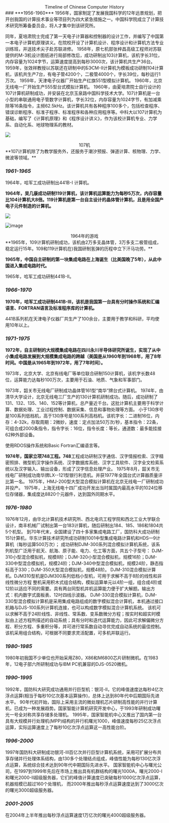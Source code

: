 <center>
    Timeline of Chinese Computer History
</center>
### ***1956-1960***
1956年，国家制定了发展我国科学的12年远景规划，把开创我国的计算技术事业等项目列为四大紧急措施之一。中国科学院成立了计算技术研究所筹备委员会，将人才集中到该研究所。

同年，夏培肃院士完成了第一天电子计算器和控制器的设计工作，并编写了中国第一本电子计算机原理讲义。在院校开设了计算机设计、程序设计和计算机方法专业训练班，并送技术尖子赴苏联进修。
1958年，原七机部张梓昌高级工程师对苏联提供的M-3机设计图纸进行局部修改后，成功研制出103计算机，该机字长31位，内存容量为1024字节，运算速度提高到每秒3000次，该计算机共生产36台。
1959年，张效祥教授以苏联还在研制中的БЭСМ-II计算机为模板成功研制104计算机，该机共生产7台，有电子管4200个，二极管4000个，字长39位，每秒运行1万次。
1959年，天津电子仪器厂开始生产红旗551型模拟计算机。
1960年，北京无线电一厂开始生产555型台式模拟计算机。
1960年，由夏培肃院士自行设计的107计算机研制成功，并安装在北京玉泉路中国科学技术大学。107计算机是一台小型的串联通用电子管数字计算机，字长32位，内存容量为1024字节，有加减乘除等16条指令，主频62.5kHz。该计算机共有各种程序100多个，包括检查程序、错误诊断程序、标准子程序、标准程序和各种应用程序等。中科大以107计算机为基础，编写了《计算机原理》和《程序设计讲义》，作为该校计算机专业、力学系、自动化系、地球物理系的教材。

![](https://bbs-fd.zol-img.com.cn/t_s2000x2000/g5/M00/0A/04/ChMkJ1Yc6uGIcafGAACuCO1xikYAADoigKNZIEAAK4g388.jpg)
<center>
    107机
</center>
**107计算机除了为教学服务外，还服务于潮汐预报、弹道计算、核物理、力学、微波等领域。**

### ***1961-1965***
1964年，哈军工成功研制出441B-I 计算机。

**1964年，吴几康成功研制119计算机，该计算机运算能力为每秒5万次，内存容量比104计算机大8倍。119计算机是第一台自主设计的晶体管计算机，且是用全国产电子元件制造的计算机。**

![](https://bbs-fd.zol-img.com.cn/t_s800x5000/g5/M00/0A/04/ChMkJlYc6uGIKEwiAABhqBFV8NsAADoigKPJlEAAGHA324.jpg)

![image](https://bbs-fd.zol-img.com.cn/t_s800x5000/g5/M00/0A/04/ChMkJlYc6uOIHo6YAAOzq_ipXE8AADoigKWDdEAA7PD887.jpg)
<center>
    1964年的游戏
</center>
**1965年，109计算机研制成功，该机由2万多支晶体管，3万多支二极管组成，稳定运行15年。109和119计算机在)我国研制氢弹的历程中立下汗马功劳。**

**1965年，中国自主研制的第一块集成电路在上海诞生（比美国晚了5年），从此中国进入集成电路时代。**

1965年，哈军工成功研制441B-II。

### ***1966-1970***
**1970年，哈军工成功研制441B-III，该机是我国第一台具有分时操作系统和汇编语言、FORTRAN语言及标准程序库的计算机。**

441B系列机在天津电子仪器厂共生产了100余台，主要用于教学和科研，平均使用10年以上。

### ***1971-1975***
**1972年，自主研制的大规模集成电路在四川永川半导体研究所诞生，实现了从中小集成电路发展到大规模集成电路的跨越（美国是从1960年到1968年，用了8年时间。中国是从1965年到1972年，用了7年时间）。**

1973年，北京大学、北京有线电厂等单位联合研制150计算机，该机字长数48位，运算能力达每秒100万次，主要用于石油、地质、气象和军事部门。

1973年，韶关市无线电厂研制成功晶体管161型“南华”牌台式计算机。
1974年，由清华大学设计，北京无线电三厂生产的130计算机研制成功。随后，成功研制了131、132、135、140、152等计算机，总产量近千台。这批计算机主要用于科学计算、数据处理、工业过程控制、数据采集、信息和事物处理等方面。
小于130序号是100系列低档机，高于130序号是100系列高档机。该机字长：二进制16位，内存：4-32k，存取周期：2微妙，速度：定点加法50万次/秒，基本指令：22条，可组合成2000条指令，指令字长：16位，指令长度：等长，通道数：最多能挂接62种外部设备。

使用RDOS操作系统和Basic Fortran汇编语言等。

**1974年，国家立项748工程。748**工程成功研制汉字通信、汉字情报检索、汉字精密照排、微型机汉字操作系统、汉字数据库系统、汉字工具软件、汉字全文检索系统以及汉字输入、输出设备，形成了汉字信息处理产业。
1975年8月，韶关市无线电厂研制成功南华牌LX--121型银行利息机。并获1977年全国台式计算器质量评比第一名。
1975年，HMJ-200型大型混合模拟计算机在北京无线电一厂研制成功并投产。
1975年，上海无线电十四厂成功开发出当时属国内最高水平的1024位移位存储器，集成度达8820个元器件，达到国外同期水平。

### ***1976-1980***
1976年12月，由华北计算机技术研究所、西北电讯工程学院和西北工业大学联合设计，南丰机械厂试制出第一台183计算机，随后研制出184、185、186和1804共5个机型。
到70年代末，全国建设了四十多家集成电路工厂，国防科大成功研制151计算机，华东计算技术研究所成功研制1001中型集成电路计算机和HDS—9计算机（每秒运算500万次）；
成功研制DJM-300系列混合模拟计算机系统，该系列机型广泛用于航天、航海、原子能、电力、化工等方面，共五个子型号：
DJM-310小型混合模拟机，规模8阶；DJM-320小型混合模拟机，规模16阶；DJM-330中型混合模拟机，规模24阶；DJM-340中型混合模拟机，规模24阶，静态指标高于330；DJM-350大型混合模拟机，规模48阶。
DJM-310混合模拟计算机。DJM310型机是DJM300系列低档小型机，可用于求解不高于8阶的线性和非线性微分方程
整机采用积木式组合结构，模拟运算单元以4阶一组，组合成4阶或12阶以适应不同的需要。具有两台同型机并机运算能力便于扩大解题。输出方式：机内数字式面板表、12吋四线示波器。
DJM-330混合模拟计算机，DJM-330型混合模拟计算机是采用集成电路组成的数字模拟混合计算机，本机通过接口机箱与DJS-100系列计算机连接，也可以构成数字模拟混合计算机系统。
该机可以求解不高于24阶线性、非线性、常系数、变系数微分方程；按实时和超实时模拟由上述方程所描述的自动系统；具有分时和迭代运算能力，因此可求解偏微分方程、积分方程、多重积分等，并可进行常系数自动寻优完成自动系统的最佳控制。该机采用组合结构，可根据不同要求灵活配置，可多机并联运行。

### ***1980-1985***
1980年初我国不少单位也开始采用Z80，X86和M6800芯片研制微机。在1983年，12电子部六所研制成功与IBM PC机兼容的DJS-0520微机。

### ***1990-1995***
1992年，国防科大研究成功通用并行巨型机：银河-II，它的峰值速度达每秒4亿次浮点运算(相当于每秒10亿次基本运算操作)，总体上达到80年代中后期国际先进水平。
90年代初开始，国际上采用主流的微处理机芯片研制高性能的并行计算机，已成为一种发展趋势。国家智能计算机研究开发中心，于1993年研制成功曙光一号全对称共享存储多处理机。
1995年，国家智能机中心又推出了国内第一台具有大规模并行处理机(MPP)结构的并行机曙光1000，峰值速度每秒25亿次浮点运算，实际运算速度上了每秒10亿次浮点运算这一高性能台阶。

### ***1996-2000***
1997年国防科大研制成功银河-III百亿次并行巨型计算机系统，采用可扩展分布共享存储并行处理体系结构，由130多个处理结点组成，峰值性能为每秒130亿次浮点运算，系统综合技术达到90年代中期国际先进水平。
国家智能机中心与曙光公司，在1997到1999年先后在市场上推出具有机群结构的曙光1000A，曙光2000-I和曙光2000-II超级服务器，它们的峰值计算速度已突破每秒1000亿次浮点运算，机器规模已超过160个处理机，
而2000年推出每秒浮点运算速度达到了3000亿次的曙光3000超级服务器。

### ***2001-2005***
在2004年上半年推出每秒浮点运算速度1万亿次的曙光4000超级服务器。
